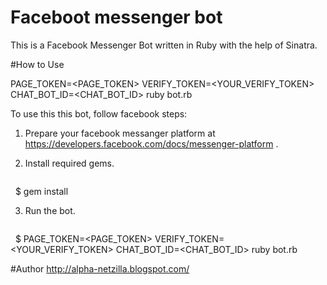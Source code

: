 # Faceboot messenger bot
This is a Facebook Messenger Bot written in Ruby with the help of Sinatra.

#How to Use

PAGE_TOKEN=<PAGE_TOKEN> VERIFY_TOKEN=<YOUR_VERIFY_TOKEN> CHAT_BOT_ID=<CHAT_BOT_ID> ruby bot.rb

To use this this bot, follow facebook steps:
 1. Prepare your facebook messanger platform at https://developers.facebook.com/docs/messenger-platform .

 2. Install required gems.
    ```sh
    $ gem install

 3. Run the bot.
    ```sh
    $ PAGE_TOKEN=<PAGE_TOKEN> VERIFY_TOKEN=<YOUR_VERIFY_TOKEN> CHAT_BOT_ID=<CHAT_BOT_ID> ruby bot.rb

#Author
http://alpha-netzilla.blogspot.com/
